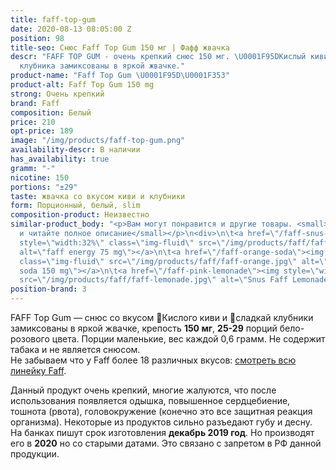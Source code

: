 ```yaml
---
title: faff-top-gum
date: 2020-08-13 08:05:00 Z
position: 98
title-seo: Снюс Faff Top Gum 150 мг | Фафф жвачка
descr: "FAFF TOP GUM - очень крепкий снюс 150 мг. \U0001F95DКислый киви и \U0001F353сладкая
  клубника замиксованы в яркой жвачке."
product-name: "Faff Top Gum \U0001F95D\U0001F353"
product-alt: Faff Top Gum 150 mg
strong: Очень крепкий
brand: Faff
composition: Белый
price: 210
opt-price: 189
image: "/img/products/faff-top-gum.png"
availability-descr: В наличии
has_availability: true
gramm: "-"
nicotine: 150
portions: "±29"
taste: жвачка со вкусом киви и клубники
form: Порционный, белый, slim
composition-product: Неизвестно
similar-product_body: "<p>Вам могут понравится и другие товары. <small>Жмите на картинки
  и читайте полное описание</small></p>\n<div>\n\t<a href=\"/faff-snus-energy\"><img
  style=\"width:32%\" class=\"img-fluid\" src=\"/img/products/faff/faff-redbull.jpg\"
  alt=\"faff energy 75 mg\"></a>\n\t<a href=\"/faff-orange-soda\"><img style=\"width:32%\"
  class=\"img-fluid\" src=\"/img/products/faff/faff-orange.jpg\" alt=\"faff orange
  soda 150 mg\"></a>\n\t<a href=\"/faff-pink-lemonade\"><img style=\"width:32%\" class=\"img-fluid\"
  src=\"/img/products/faff/faff-lemonade.jpg\" alt=\"Snus Faff Lemonade 150 mg\"></a>\n</div>"
position-brand: 3
---
```


FAFF Top Gum — снюс со вкусом 🥝Кислого киви и 🍓сладкай клубники замиксованы в яркой жвачке, крепость **150 мг**, **25-29** порций бело-розового цвета. Порции маленькие, вес каждой 0,6 грамм. Не содержит табака и не является снюсом.<br>
Не забываем что у Faff более 18 различных вкусов: [смотреть всю линейку Faff](/faff).

Данный продукт очень крепкий, многие жалуются, что после использования появляется одышка, повышенное сердцебиение, тошнота (рвота), головокружение (конечно это все защитная реакция организма). Некоторые из продуктов сильно разъедают губу и десну.
На банках пишут срок изготовления **декабрь 2019 год**. Но производят его в **2020** но со старыми датами. Это связано с запретом в РФ данной продукции.